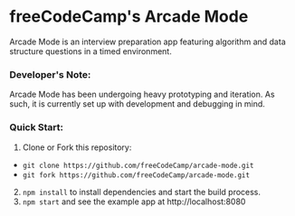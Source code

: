 # freeCodeCamp's Arcade Mode

Arcade Mode is an interview preparation app featuring algorithm and data structure questions in a timed environment.

### Developer's Note:
Arcade Mode has been undergoing heavy prototyping and iteration. As such, it is currently set up with development and debugging in mind.

### Quick Start:
1. Clone or Fork this repository:
  - `git clone https://github.com/freeCodeCamp/arcade-mode.git`
  - `git fork https://github.com/freeCodeCamp/arcade-mode.git`
2. `npm install` to install dependencies and start the build process.
3. `npm start` and see the example app at http://localhost:8080
